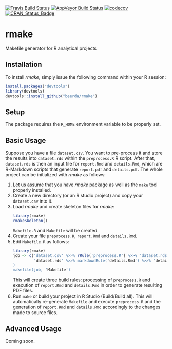 [![Travis Build Status](https://travis-ci.org/beerda/rmake.svg?branch=master)](https://travis-ci.org/beerda/rmake) [![AppVeyor Build Status](https://ci.appveyor.com/api/projects/status/github/beerda/rmake?branch=master&svg=true)](https://ci.appveyor.com/project/beerda/rmake) [![codecov](https://codecov.io/gh/beerda/rmake/branch/master/graph/badge.svg)](https://codecov.io/gh/beerda/rmake) [![CRAN\_Status\_Badge](http://www.r-pkg.org/badges/version/rmake)](https://cran.r-project.org/package=rmake)


rmake
=====

Makefile generator for R analytical projects


Installation
------------

To install *rmake*, simply issue the following command within your R session:

``` r
install.packages("devtools")
library(devtools)
devtools::install_github("beerda/rmake")
```

Setup
-----

The package requires the ```R_HOME``` environment variable to be properly set.


Basic Usage
-----------

Suppose you have a file ```dataset.csv```. You want to pre-process it and store the results into ```dataset.rds```
within the ```preprocess.R``` R script.  After that, ```dataset.rds``` is then an input file for
```report.Rmd``` and ```details.Rmd```, which are R-Markdown scripts that generate ```report.pdf``` and
```details.pdf```. The whole project can be initialized with *rmake* as follows:

1. Let us assume that you have *rmake* package as well as the ```make``` tool properly installed.
2. Create a new directory (or an R studio project) and copy your ```dataset.csv``` into it.
3. Load *rmake* and create skeleton files for *rmake*:
   ``` r
   library(rmake)
   rmakeSkeleton()
   ```
   ```Makefile.R``` and ```Makefile``` will be created.
4. Create your file ```preprocess.R```, ```report.Rmd``` and ```details.Rmd```.
5. Edit ```Makefile.R``` as follows:
   ``` r
   library(rmake)
   job <- c('dataset.csv' %>>% rRule('preprocess.R') %>>% 'dataset.rds' %>>% markdownRule('report.Rmd) %>>% 'report.pdf',
            'dataset.rds' %>>% markdownRule('details.Rmd') %>>% 'details.pdf')
   )
   makefile(job, 'Makefile')
   ```
   This will create three build rules: processing of ```preprocess.R``` and execution of ```report.Rmd``` and ```details.Rmd```
   in order to generate resulting PDF files.
6. Run ```make``` or build your project in R Studio (Build/Build all). This will automatically re-generate ```Makefile```
   and execute ```preprocess.R``` and the generation of ```report.Rmd``` and ```details.Rmd``` accordingly to the changes
   made to source files.



Advanced Usage
--------------

Coming soon.

